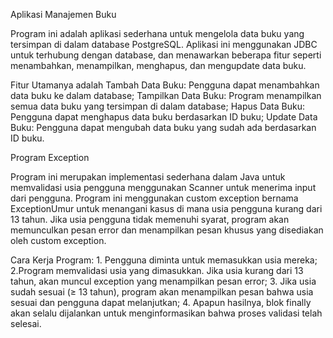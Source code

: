 Aplikasi Manajemen Buku
  
  Program ini adalah aplikasi sederhana untuk mengelola data buku yang tersimpan di dalam database PostgreSQL. Aplikasi ini menggunakan JDBC untuk terhubung dengan database, dan menawarkan beberapa fitur seperti menambahkan, menampilkan, menghapus, dan mengupdate data buku.
  
Fitur Utamanya adalah Tambah Data Buku: Pengguna dapat menambahkan data buku ke dalam database; Tampilkan Data Buku: Program menampilkan semua data buku yang tersimpan di dalam database; Hapus Data Buku: Pengguna dapat menghapus data buku berdasarkan ID buku; Update Data Buku: Pengguna dapat mengubah data buku yang sudah ada berdasarkan ID buku.

Program Exception
  
  Program ini merupakan implementasi sederhana dalam Java untuk memvalidasi usia pengguna menggunakan Scanner untuk menerima input dari pengguna. Program ini menggunakan custom exception bernama ExceptionUmur untuk menangani kasus di mana usia pengguna kurang dari 13 tahun. Jika usia pengguna tidak memenuhi syarat, program akan memunculkan pesan error dan menampilkan pesan khusus yang disediakan oleh custom exception.
  
Cara Kerja Program: 1. Pengguna diminta untuk memasukkan usia mereka; 2.Program memvalidasi usia yang dimasukkan. Jika usia kurang dari 13 tahun, akan muncul exception yang menampilkan pesan error; 3. Jika usia sudah sesuai (≥ 13 tahun), program akan menampilkan pesan bahwa usia sesuai dan pengguna dapat melanjutkan; 4. Apapun hasilnya, blok finally akan selalu dijalankan untuk menginformasikan bahwa proses validasi telah selesai.
